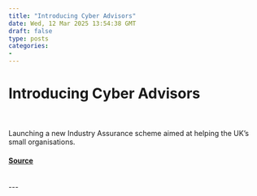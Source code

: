 ```yaml
---
title: "Introducing Cyber Advisors"
date: Wed, 12 Mar 2025 13:54:38 GMT
draft: false
type: posts
categories: 
- 
---
```

# Introducing Cyber Advisors

<br/>

<br/>
Launching a new Industry Assurance scheme aimed at helping the UK’s small organisations.

#### [Source](https://www.ncsc.gov.uk/blog-post/introducing-cyber-advisors)

<br/>
---
